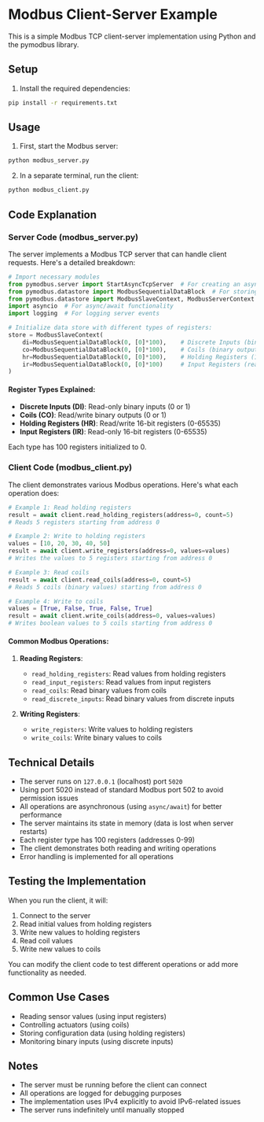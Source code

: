 # Modbus Client-Server Example

This is a simple Modbus TCP client-server implementation using Python and the pymodbus library.

## Setup

1. Install the required dependencies:
```bash
pip install -r requirements.txt
```

## Usage

1. First, start the Modbus server:
```bash
python modbus_server.py
```

2. In a separate terminal, run the client:
```bash
python modbus_client.py
```

## Code Explanation

### Server Code (modbus_server.py)

The server implements a Modbus TCP server that can handle client requests. Here's a detailed breakdown:

```python
# Import necessary modules
from pymodbus.server import StartAsyncTcpServer  # For creating an async TCP server
from pymodbus.datastore import ModbusSequentialDataBlock  # For storing register data
from pymodbus.datastore import ModbusSlaveContext, ModbusServerContext  # For managing Modbus data
import asyncio  # For async/await functionality
import logging  # For logging server events

# Initialize data store with different types of registers:
store = ModbusSlaveContext(
    di=ModbusSequentialDataBlock(0, [0]*100),    # Discrete Inputs (binary inputs)
    co=ModbusSequentialDataBlock(0, [0]*100),    # Coils (binary outputs)
    hr=ModbusSequentialDataBlock(0, [0]*100),    # Holding Registers (16-bit registers)
    ir=ModbusSequentialDataBlock(0, [0]*100)     # Input Registers (read-only 16-bit registers)
)
```

#### Register Types Explained:
- **Discrete Inputs (DI)**: Read-only binary inputs (0 or 1)
- **Coils (CO)**: Read/write binary outputs (0 or 1)
- **Holding Registers (HR)**: Read/write 16-bit registers (0-65535)
- **Input Registers (IR)**: Read-only 16-bit registers (0-65535)

Each type has 100 registers initialized to 0.

### Client Code (modbus_client.py)

The client demonstrates various Modbus operations. Here's what each operation does:

```python
# Example 1: Read holding registers
result = await client.read_holding_registers(address=0, count=5)
# Reads 5 registers starting from address 0

# Example 2: Write to holding registers
values = [10, 20, 30, 40, 50]
result = await client.write_registers(address=0, values=values)
# Writes the values to 5 registers starting from address 0

# Example 3: Read coils
result = await client.read_coils(address=0, count=5)
# Reads 5 coils (binary values) starting from address 0

# Example 4: Write to coils
values = [True, False, True, False, True]
result = await client.write_coils(address=0, values=values)
# Writes boolean values to 5 coils starting from address 0
```

#### Common Modbus Operations:
1. **Reading Registers**:
   - `read_holding_registers`: Read values from holding registers
   - `read_input_registers`: Read values from input registers
   - `read_coils`: Read binary values from coils
   - `read_discrete_inputs`: Read binary values from discrete inputs

2. **Writing Registers**:
   - `write_registers`: Write values to holding registers
   - `write_coils`: Write binary values to coils

## Technical Details

- The server runs on `127.0.0.1` (localhost) port `5020`
- Using port 5020 instead of standard Modbus port 502 to avoid permission issues
- All operations are asynchronous (using `async/await`) for better performance
- The server maintains its state in memory (data is lost when server restarts)
- Each register type has 100 registers (addresses 0-99)
- The client demonstrates both reading and writing operations
- Error handling is implemented for all operations

## Testing the Implementation

When you run the client, it will:
1. Connect to the server
2. Read initial values from holding registers
3. Write new values to holding registers
4. Read coil values
5. Write new values to coils

You can modify the client code to test different operations or add more functionality as needed.

## Common Use Cases

- Reading sensor values (using input registers)
- Controlling actuators (using coils)
- Storing configuration data (using holding registers)
- Monitoring binary inputs (using discrete inputs)

## Notes

- The server must be running before the client can connect
- All operations are logged for debugging purposes
- The implementation uses IPv4 explicitly to avoid IPv6-related issues
- The server runs indefinitely until manually stopped 
